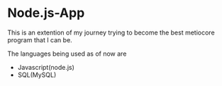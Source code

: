 # Node.js-App

This is an extention of my journey trying to become the best metiocore
program that I can be. 


The languages being used as of now are
- Javascript(node.js)
- SQL(MySQL)